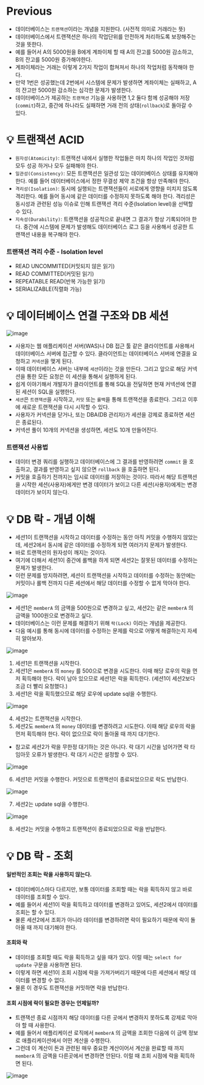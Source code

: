 # Previous
* 데이터베이스는 `트랜잭션`이라는 개념을 지원한다. (사전적 의미로 거래라는 뜻)
* 데이터베이스에서 트랜잭션은 하나의 작업단위를 안전하게 처리하도록 보장해주는 것을 뜻한다.
* 예를 들어서 A의 5000원을 B에게 계좌이체 할 때 A의 잔고를 5000원 감소하고, B의 잔고를 5000원 증가해야한다.
* 계좌이체라는 거래는 이렇게 2가지 작업이 합쳐져서 하나의 작업처럼 동작해야 한다.
* 만약 1번은 성공했는데 2번에서 시스템에 문제가 발생하면 계좌이체는 실패하고, A의 잔고만 5000원 감소하는 심각한 문제가 발생한다.
* 데이터베이스가 제공하는 `트랜잭션` 기능을 사용하면 1,2 둘다 함께 성공해야 저장(`commit`)하고, 중간에 하나라도 실패하면 거래 전의 상태(`rollback`)로 돌아갈 수 있다.

# 💡 트랜잭션 ACID
* `원자성(Atomicity)`: 트랜잭션 내에서 실행한 작업들은 마치 하나의 작업인 것처럼 모두 성공 하거나 모두 실패해야 한다.
* `일관성(Consistency)`: 모든 트랜잭션은 일관성 있는 데이터베이스 상태를 유지해야 한다. 예를 들어 데이터베이스에서 정한 무결성 제약 조건을 항상 만족해야 한다.
* `격리성(Isolation)`: 동시에 실행되는 트랜잭션들이 서로에게 영향을 미치지 않도록 격리한다. 예를 들어 동시에 같은 데이터를 수정하지 못하도록 해야 한다. 격리성은 동시성과 관련된 성능 이슈로 인해 트랜잭션 격리 수준(Isolation level)을 선택할 수 있다.
* `지속성(Durability)`: 트랜잭션을 성공적으로 끝내면 그 결과가 항상 기록되어야 한다. 중간에 시스템에 문제가 발생해도 데이터베이스 로그 등을 사용해서 성공한 트랜잭션 내용을 복구해야 한다.

### 트랜잭션 격리 수준 - Isolation level
* READ UNCOMMITED(커밋되지 않은 읽기)
* READ COMMITTED(커밋된 읽기)
* REPEATABLE READ(반복 가능한 읽기)
* SERIALIZABLE(직렬화 가능) 

# 💡 데이터베이스 연결 구조와 DB 세션
![image](https://github.com/shin-je-woo/TIL/assets/39439576/d118fc85-9b6b-4840-bdb3-430aaf141a13)
* 사용자는 웹 애플리케이션 서버(WAS)나 DB 접근 툴 같은 클라이언트를 사용해서 데이터베이스 서버에 접근할 수 있다. 클라이언트는 데이터베이스 서버에 연결을 요청하고 `커넥션`을 맺게 된다. 
* 이때 데이터베이스 서버는 내부에 `세션`이라는 것을 만든다. 그리고 앞으로 해당 커넥션을 통한 모든 요청은 이 세션을 통해서 실행하게 된다.
* 쉽게 이야기해서 개발자가 클라이언트를 통해 SQL을 전달하면 현재 커넥션에 연결된 세션이 SQL을 실행한다.
* `세션`은 `트랜잭션`을 시작하고, `커밋` 또는 `롤백`을 통해 트랜잭션을 종료한다. 그리고 이후에 새로운 트랜잭션을 다시 시작할 수 있다.
* 사용자가 커넥션을 닫거나, 또는 DBA(DB 관리자)가 세션을 강제로 종료하면 세션은 종료된다.
* 커넥션 풀이 10개의 커넥션을 생성하면, 세션도 10개 만들어진다.

### 트랜잭션 사용법
* 데이터 변경 쿼리를 실행하고 데이터베이스에 그 결과를 반영하려면 `commit` 을 호출하고, 결과를 반영하고 싶지 않으면 `rollback` 을 호출하면 된다.
* 커밋을 호출하기 전까지는 임시로 데이터를 저장하는 것이다. 따라서 해당 트랜잭션을 시작한 세션(사용자)에게만 변경 데이터가 보이고 다른 세션(사용자)에게는 변경 데이터가 보이지 않는다.

# 💡 DB 락 - 개념 이해
* 세션1이 트랜잭션을 시작하고 데이터를 수정하는 동안 아직 커밋을 수행하지 않았는데, 세션2에서 동시에 같은 데이터를 수정하게 되면 여러가지 문제가 발생한다.
* 바로 트랜잭션의 원자성이 깨지는 것이다. 
* 여기에 더해서 세션1이 중간에 롤백을 하게 되면 세션2는 잘못된 데이터를 수정하는 문제가 발생한다.
* 이런 문제를 방지하려면, 세션이 트랜잭션을 시작하고 데이터를 수정하는 동안에는 커밋이나 롤백 전까지 다른 세션에서 해당 데이터를 수정할 수 없게 막아야 한다.

![image](https://github.com/shin-je-woo/TIL/assets/39439576/8db8710f-57b7-4b42-9a66-61cb052643db)
* 세션1은 `memberA` 의 금액을 500원으로 변경하고 싶고, 세션2는 같은 `memberA` 의 금액을 1000원으로 변경하고 싶다.
* 데이터베이스는 이런 문제를 해결하기 위해 `락(Lock)` 이라는 개념을 제공한다.
* 다음 예시를 통해 동시에 데이터를 수정하는 문제를 락으로 어떻게 해결하는지 자세히 알아보자.

![image](https://github.com/shin-je-woo/TIL/assets/39439576/aa9e57b2-0249-4026-be2f-76f5e79a61b8)

1. 세션1은 트랜잭션을 시작한다.
2. 세션1은 `memberA` 의 `money` 를 500으로 변경을 시도한다. 이때 해당 로우의 락을 먼저 획득해야 한다. 락이 남아 있으므로 세션1은 락을 획득한다. (세션1이 세션2보다 조금 더 빨리 요청했다.)
3. 세션1은 락을 획득했으므로 해당 로우에 update sql을 수행한다.

![image](https://github.com/shin-je-woo/TIL/assets/39439576/3e17c7db-4e2f-40df-b0a9-5328a1576834)

4. 세션2는 트랜잭션을 시작한다.
5. 세션2도 `memberA` 의 `money` 데이터를 변경하려고 시도한다. 이때 해당 로우의 락을 먼저 획득해야 한다. 락이 없으므로 락이 돌아올 때 까지 대기한다.
* 참고로 세션2가 락을 무한정 대기하는 것은 아니다. 락 대기 시간을 넘어가면 락 타임아웃 오류가 발생한다. 락 대기 시간은 설정할 수 있다.

![image](https://github.com/shin-je-woo/TIL/assets/39439576/b7312378-57e2-41af-8fe3-6c5f3aa3bbe0)

6. 세션1은 커밋을 수행한다. 커밋으로 트랜잭션이 종료되었으므로 락도 반납한다.

![image](https://github.com/shin-je-woo/TIL/assets/39439576/e24fece2-bd3e-49ca-975c-320bb6fa4e41)

7. 세션2는 update sql을 수행한다.

![image](https://github.com/shin-je-woo/TIL/assets/39439576/a2d2a529-0ef0-4509-8ad2-61a80930bd38)

8. 세션2는 커밋을 수행하고 트랜잭션이 종료되었으므로 락을 반납한다.

# 💡 DB 락 - 조회
#### 일반적인 조회는 락을 사용하지 않는다.
* 데이터베이스마다 다르지만, 보통 데이터를 조회할 때는 락을 획득하지 않고 바로 데이터를 조회할 수 있다.
* 예를 들어서 세션1이 락을 획득하고 데이터를 변경하고 있어도, 세션2에서 데이터를 조회는 할 수 있다.
* 물론 세션2에서 조회가 아니라 데이터를 변경하려면 락이 필요하기 때문에 락이 돌아올 때 까지 대기해야 한다.

#### 조회와 락
* 데이터를 조회할 때도 락을 획득하고 싶을 때가 있다. 이럴 때는 `select for update` 구문을 사용하면 된다.
* 이렇게 하면 세션1이 조회 시점에 락을 가져가버리기 때문에 다른 세션에서 해당 데이터를 변경할 수 없다.
* 물론 이 경우도 트랜잭션을 커밋하면 락을 반납한다.

#### 조회 시점에 락이 필요한 경우는 언제일까?
* 트랜잭션 종료 시점까지 해당 데이터를 다른 곳에서 변경하지 못하도록 강제로 막아야 할 때 사용한다.
* 예를 들어서 애플리케이션 로직에서 `memberA` 의 금액을 조회한 다음에 이 금액 정보로 애플리케이션에서 어떤 계산을 수행한다. 
* 그런데 이 계산이 돈과 관련된 매우 중요한 계산이어서 계산을 완료할 때 까지 `memberA` 의 금액을 다른곳에서 변경하면 안된다. 이럴 때 조회 시점에 락을 획득하면 된다.

![image](https://github.com/shin-je-woo/TIL/assets/39439576/b3881b1a-0b7f-4f36-96bb-479212c99e11)
